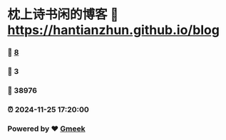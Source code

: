 # 枕上诗书闲的博客 :link: https://hantianzhun.github.io/blog 
### :page_facing_up: [8](https://hantianzhun.github.io/blog/tag.html) 
### :speech_balloon: 3 
### :hibiscus: 38976 
### :alarm_clock: 2024-11-25 17:20:00 
### Powered by :heart: [Gmeek](https://github.com/Meekdai/Gmeek)
